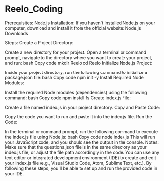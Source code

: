 # Reelo_Coding

Prerequisites:
Node.js Installation:
If you haven't installed Node.js on your computer, download and install it from the official website: Node.js Downloads

Steps:
Create a Project Directory:

Create a new directory for your project. Open a terminal or command prompt, navigate to the directory where you want to create your project, and run:
bash
Copy code
mkdir Reelo
cd Reelo
Initialize Node.js Project:

Inside your project directory, run the following command to initialize a package.json file:
bash
Copy code
npm init -y
Install Required Node Modules:

Install the required Node modules (dependencies) using the following command:
bash
Copy code
npm install fs
Create index.js File:

Create a file named index.js in your project directory.
Copy and Paste Code:

Copy the code you want to run and paste it into the index.js file.
Run the Code:

In the terminal or command prompt, run the following command to execute the index.js file using Node.js:
bash
Copy code
node index.js
This will run your JavaScript code, and you should see the output in the console.
Notes:
Make sure that the questions.json file is in the same directory as your index.js file, or adjust the file path accordingly in the code.
You can use any text editor or integrated development environment (IDE) to create and edit your index.js file (e.g., Visual Studio Code, Atom, Sublime Text, etc.).
By following these steps, you'll be able to set up and run the provided code in your IDE.






